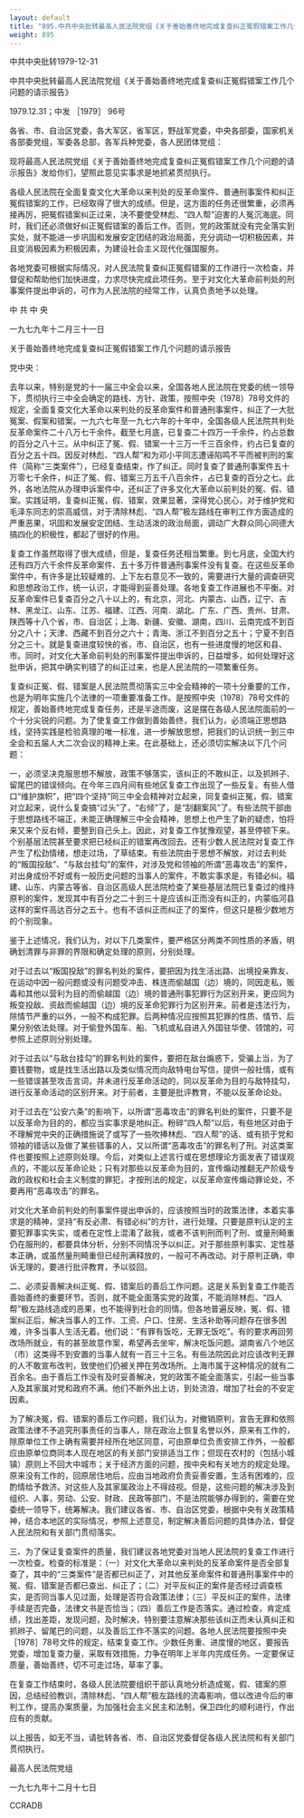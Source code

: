 ```yaml
---
layout: default
title: "895.中共中央批转最高人民法院党组《关于善始善终地完成复查纠正冤假错案工作几个问题的请示报告》"
weight: 895
---
```


中共中央批转1979-12-31

中共中央批转最高人民法院党组《关于善始善终地完成复查纠正冤假错案工作几个问题的请示报告》

1979.12.31；中发 ［1979］ 96号

各省、市、自治区党委，各大军区，省军区，野战军党委，中央各部委，国家机关各部委党组，军委各总部，各军兵种党委，各人民团体党组：

现将最高人民法院党组《关于善始善终地完成复查纠正冤假错案工作几个问题的请示报告》发给你们，望照此意见实事求是地抓紧贯彻执行。

各级人民法院在全面复查文化大革命以来判处的反革命案件、普通刑事案件和纠正冤假错案的工作，已经取得了很大的成绩。但是，这方面的任务还很繁重，必须再接再厉，把冤假错案纠正过来，决不要使受林彪、“四人帮”迫害的人冤沉海底。同时，我们还必须做好纠正冤假错案的善后工作。否则，党的政策就没有完全落实到实处，就不能进一步巩固和发展安定团结的政治局面，充分调动一切积极因素，并且变消极因素为积极因素，为建设社会主义现代化强国服务。

各地党委可根据实际情况，对人民法院复查纠正冤假错案的工作进行一次检查，并督促和帮助他们加快进度，力求尽快完成此项任务。至于对文化大革命前判处的刑事案件提出申诉的，可作为人民法院的经常工作，认真负责地予以处理。

中  共  中  央

一九七九年十二月三十一日

关于善始善终地完成复查纠正冤假错案工作几个问题的请示报告

党中央：

去年以来，特别是党的十一届三中全会以来，全国各地人民法院在党委的统一领导下，贯彻执行三中全会确定的路线、方针、政策，按照中央（1978）78号文件的规定，全面复查文化大革命以来判处的反革命案件和普通刑事案件，纠正了一大批冤案、假案和错案。一九六七年至一九七六年的十年中，全国各级人民法院共判处反革命案件二十八万七千余件。截至七月底，已复查二十四万一千余件，约占总数的百分之八十三。从中纠正了冤、假、错案一十三万一千三百余件，约占已复查的百分之五十四。因反对林彪、“四人帮”和为邓小平同志遭诬陷鸣不平而被判刑的案件（简称“三类案件”），已经复查结束，作了纠正。同时复查了普通刑事案件五十万零七千余件，纠正了冤、假、错案三万五千八百余件，占已复查的百分之七。此外，各地法院从办理申诉案件中，还纠正了许多文化大革命以前判处的冤、假、错案。实践证明，复查纠正冤，假、错案，效果显著，深得党心民心，对于维护党和毛泽东同志的崇高威信，对于清除林彪、“四人帮”极左路线在审判工作方面造成的严重恶果，巩固和发展安定团结、生动活泼的政治局面，调动广大群众同心同德大搞四化的积极性，都起了很好的作用。

复查工作虽然取得了很大成绩，但是，复查任务还相当繁重。到七月底，全国大约还有四万六千余件反革命案件、五十多万件普通刑事案件没有复查。在这些反革命案件中，有许多是比较疑难的、上下左右意见不一致的，需要进行大量的调查研究和思想政治工作，统一认识，才能得到妥善处理。各地复查工作进展也不平衡。对反革命案件已复查百分之八十以上的，有北京，河北、内蒙古、山西，辽宁、吉林、黑龙江、山东、江苏、福建、江西、河南．湖北、广东、广西、贵州、甘肃、陕西等十八个省，市、自治区；上海、新疆、安徽、湖南，四川、云南完成不到百分之八十；天津、西藏不到百分之六十；青海、浙江不到百分之五十；宁夏不到百分之三十。就是复查进度较快的省，市、自治区，也有一些进度慢的地区和县、市。同时，对文化大革命前判处的刑事案件提出申诉的，日益增多，如何处理好这批申诉，把其中确实判错了的纠正过来，也是人民法院的一项繁重任务。

复查纠正冤、假、错案是人民法院贯彻落实三中全会精神的一项十分重要的工作，也是为明年实施几个法律的一项重要准备工作。是按照中央（1978）78号文件的规定，善始善终地完成复查任务，还是半途而废，这是摆在各级人民法院面前的一个十分尖锐的问题。为了使复查工作做到善始善终，我们认为，必须端正思想路线，坚持实践是检验真理的唯一标准，进一步解放思想，把我们的认识统一到三中全会和五届人大二次会议的精神上来。在此基础上，还必须切实解决以下几个问题：

一，必须坚决克服思想不解放，政策不够落实，该纠正的不敢纠正，以及抓辫子、留尾巴的错误倾向。在今年三四月间有些地区复查工作出现了一些反复。有些人借口“维护旗帜”，把“四个坚持”同三中全会精神对立起来，同复查纠正冤，假、错案对立起来，说什么复查搞“过头”了，“右倾”了，是“刮翻案风”了。有些法院干部由于思想路线不端正，未能正确理解三中全会精神，思想上也产生了新的疑虑，怕将来又来个反右倾，要整到自己头上。因此，对复查工作犹豫观望，甚至停顿下来。个别基层法院甚至要求把已经纠正的错案再改回去。还有少数人民法院对复查工作产生了松劲情绪，想走过场，了草结束。有些法院由于思想不解放，对过去判处的“叛国投敌”、“与敌台挂勾”的案件，对涉及党和领袖的所谓“恶毒攻击”的案件，对出身成份不好或有一般历史问题的当事人的案件，不敢实事求是，有错必纠。福建、山东、内蒙古等省、自治区高级人民法院检查了某些基层法院已复查过的维持原判的案件，发现其中有百分之二十到三十是应该纠正而没有纠正的，内蒙临河县这样的案件高达百分之五十。也有不该纠正而纠正了的案件，但这只是极少数地方的个别现象。

鉴于上述情况，我们认为，对以下几类案件，要严格区分两类不同性质的矛盾，明确划清罪与非罪的界限和确定处理的原则，分别处理。

对于过去以“叛国投敌”的罪名判处的案件，要把因为找生活出路、出境投亲靠友、在运动中因一般问题或没有问题受冲击、株连而偷越国（边）境的，同因走私，贩毒和其他以营利为目的而偷越国（边）境的普通刑事犯罪行为区别开来，更应同为叛变投敌、资敌而偷越国（边）境的反革命犯罪行为区别开来。前者是违法行为，除情节严重的以外，一般不构成犯罪。后两种情况应按照其犯罪的性质、情节、后果分别依法处理。对于偷登外国车、船、飞机或私自进入外国驻华使、领馆的，可参照上述原则分别处理。

对于过去以“与敌台挂勾”的罪名判处的案件，要把在敌台煽惑下，受骗上当，为了要钱要物，或是找生活出路以及类似情况而向敌特电台写信，提供一般社情，或有一些错误甚至攻击言词，并未进行反革命活动的，同以反革命为目的与敌特挂勾，进行反革命活动的区别开来。对于前者，主要是批评教育，不能以反革命论处。

对于过去在“公安六条”的影响下，以所谓“恶毒攻击”的罪名判处的案件，只要不是以反革命为目的的，都应当实事求是地纠正。粉碎“四人帮”以后，有些地区对由于不理解党中央的正确措施说了或写了一些吹捧林彪、“四人帮”的话、或有损于党和领袖的错话以及做了某些错事的人，又以所谓“恶毒攻击”的罪名判了刑。对这类案件也要按照上述原则处理。今后，对类似上述言行或在思想理论方面发表了错误观点的，不能以反革命论处；只有对那些以反革命为目的，宣传煽动推翻无产阶级专政的政权和社会主义制度的罪犯，才按刑法的规定，以反革命宣传煽动罪论处，不要再用“恶毒攻击”的罪名。

对文化大革命前判处的刑事案件提出申诉的，应该按照当时的政策法律，本着实事求是的精神，坚持“有反必肃、有错必纠”的方针，进行处理。只要是原判认定的主要犯罪事实失实，或者在定性上混淆了敌我，或者不该判刑而判了刑、或量刑畸重仍在服刑的，都要具体分析，分别不同情况予以纠正。对于那些原判事实、定性基本正确，或虽然量刑畸重但已经刑满释放的，一般可不再改动。对于原判正确，申诉无理的，要进行批评教育，予以驳回。

二、必须妥善解决纠正冤、假、错案后的善后工作问题。这是关系到复查工作能否善始善终的重要环节。否则，就不能全面落实党的政策，不能消除林彪、“四人帮”极左路线造成的恶果，也不能得到社会的同情。但各地普遍反映，冤、假、错案纠正后，解决当事人的工作、工资、户口、住房、生活补助等问题存在很多困难，许多当事人生活无着。他们说：“有罪有饭吃，无罪无饭吃”。有的要求再回劳改场所就业，有的甚至故意作案，希望再去坐牢，解决吃饭问题。湖南省八个地区（市）这类得不到安置的当事人就有一百三十三名。有些法院因此对应该改判无罪的人不敢宣布改判，致使他们仍被关押在劳改场所。上海市属于这种情况的就有二百余名。由于善后工作没有及时妥善解决，党的政策不能全面落实，引起一些当事人及其家属对党和政府不满。他们不断外出上访，到处流浪，增加了社会的不安定因素。

为了解决冤，假、错案的善后工作问题，我们认为，对撤销原判，宣告无罪和依照政策法律不予追究刑事责任的当事人，除在政治上恢复名誉以外，原来有工作的，除原单位工作上确有需要并经所在地区同意，可由原单位负责安排工作外，一般都应由原单位商同本人现在地区的有关部门安排适当工作；但现在农村的（包括小城镇）原则上不回大中城市；关于经济方面的问题，按中央和有关地方的规定处理。原来没有工作的，回原居住地后，应由当地政府负责妥善安置，生活有困难的，应酌情给予救济。对这些人及其家属政治上不得歧视。但是，这些问题的解决涉及到组织、人事，劳动、公安、财政、民政等部门，不是法院能够办得到的，需要在党委统一领导下，统筹解决。我们建议各省、市、自治区党委，根据中央有关政策精神，结合本地区的实际情况，参照上述意见，制定解决善后问题的具体办法，督促人民法院和有关部门贯彻落实。

三、为了保证复查案件的质量，我们建议各地党委对当地人民法院的复查工作进行一次检查。检查的标准是：（一）对文化大革命以来判处的反革命案件是否全部复查了，其中的“三类案件”是否都已纠正了，对其他反革命案件和普通刑事案件中的冤、假、错案是否都已查出、纠正了；（二）对平反纠正的案件是否经过调查核实，是否同当事人见过面，处理是否符合政策法律；（三）平反纠正的案件，法律手续是否完备，法律文书是否恰当；（四）善后工作是否落实。通过检查，肯定成绩，找出差距，发现问题，及时解决，特别要注意解决那些该纠正而未认真纠正和抓辫子、留尾巴的问题，以及善后工作不落实的问题。各地人民法院要按照中央［1978］78号文件的规定，结束复查工作。少数任务重、进度慢的地区，要报告党委，增加复查力量，采取有效措施，力争在明年上半年内完成任务。一定要保证质量，善始善终，切不可走过场，草率了事。

在复查工作结束时，各级人民法院要组织干部认真地分析造成冤，假、错案的原因，总结经验教训，清除林彪、“四人帮”极左路线的流毒影响，借以改进今后的审判工作，提高办案质量，为加强社会主义民主和法制，保卫四化的顺利进行，作出应有的贡献。

以上报告，如无不当，请批转各省、市、自治区党委督促各级人民法院和有关部门贯彻执行。

最高人民法院党组

一九七九年十二月十七日

CCRADB

